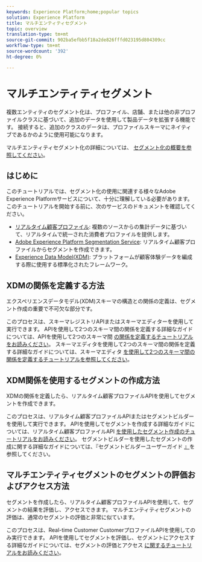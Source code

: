 ```yaml
---
keywords: Experience Platform;home;popular topics
solution: Experience Platform
title: マルチエンティティセグメント
topic: overview
translation-type: tm+mt
source-git-commit: 902ba5efbb5f18a2de826fffd023195d804309cc
workflow-type: tm+mt
source-wordcount: '392'
ht-degree: 0%

---
```



# マルチエンティティセグメント

複数エンティティのセグメント化は、プロファイル、店舗、または他の非プロファイルクラスに基づいて、追加のデータを使用して製品データを拡張する機能です。 接続すると、追加のクラスのデータは、プロファイルスキーマにネイティブであるかのように使用可能になります。

マルチエンティティセグメント化の詳細については、 [セグメント化の概要を参照してください](./home.md)。

## はじめに

このチュートリアルでは、セグメント化の使用に関連する様々なAdobe Experience Platformサービスについて、十分に理解している必要があります。 このチュートリアルを開始する前に、次のサービスのドキュメントを確認してください。

- [リアルタイム顧客プロファイル](../profile/home.md): 複数のソースからの集計データに基づいて、リアルタイムで統一された消費者プロファイルを提供します。
- [Adobe Experience Platform Segmentation Service](./home.md): リアルタイム顧客プロファイルからセグメントを作成できます。
- [Experience Data Model(XDM)](../xdm/home.md): プラットフォームが顧客体験データを編成する際に使用する標準化されたフレームワーク。

## XDMの関係を定義する方法

エクスペリエンスデータモデル(XDM)スキーマの構造との関係の定義は、セグメント作成の重要で不可欠な部分です。

このプロセスは、スキーマレジストリAPIまたはスキーマエディターを使用して実行できます。 APIを使用して2つのスキーマ間の関係を定義する詳細なガイドについては、APIを使用して2つのスキーマ間 [の関係を定義するチュートリアルをお読みください](../xdm/tutorials/relationship-api.md)。 スキーマエディタを使用して2つのスキーマ間の関係を定義する詳細なガイドについては、スキーマエディタ [を使用して2つのスキーマ間の関係を定義するチュートリアルを参照してください](../xdm/tutorials/relationship-ui.md)。

## XDM関係を使用するセグメントの作成方法

XDMの関係を定義したら、リアルタイム顧客プロファイルAPIを使用してセグメントを作成できます。

このプロセスは、リアルタイム顧客プロファイルAPIまたはセグメントビルダーを使用して実行できます。 APIを使用してセグメントを作成する詳細なガイドについては、リアルタイム顧客プロファイルAPI [を使用したセグメント作成のチュートリアルをお読みください](./tutorials/create-a-segment.md)。 セグメントビルダーを使用したセグメントの作成に関する詳細なガイドについては、『セグメントビルダーユーザーガイド [』](./ui/overview.md)を参照してください。

## マルチエンティティセグメントのセグメントの評価およびアクセス方法

セグメントを作成したら、リアルタイム顧客プロファイルAPIを使用して、セグメントの結果を評価し、アクセスできます。 マルチエンティティセグメントの評価は、通常のセグメントの評価と非常に似ています。

このプロセスは、Real-time Customer CustomerプロファイルAPIを使用してのみ実行できます。 APIを使用してセグメントを評価し、セグメントにアクセスする詳細なガイドについては、セグメントの評価とアクセス [に関するチュートリアルをお読みください](./tutorials/evaluate-a-segment.md)。